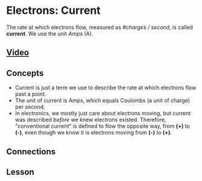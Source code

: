 # Electrons: Current
The rate at which electrons flow, measured as *#charges / second*, is called **current**. We use the unit *Amps* (A).

## [Video](https://vimeo.com/1000743561)

## Concepts
- Current is just a term we use to describe the rate at which electrons flow past a point.
- The unit of current is Amps, which equals Coulombs (a unit of charge) per second.
- In electronics, we mostly just care about electrons moving, but current was described *before* we knew electrons existed. Therefore, "conventional current" is defined to flow the opposite way, from **(+)** to **(-)**, even though we know it is electrons moving from **(-)** to **(+)**.

## Connections

## Lesson
